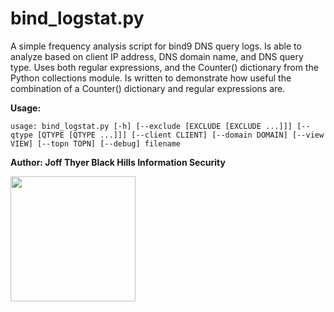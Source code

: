 # bind_logstat.py

A simple frequency analysis script for bind9 DNS query logs.  Is able to analyze based on client IP address, DNS domain name, and DNS query type.  Uses both regular expressions, and the Counter() dictionary from the Python collections module.  Is written to demonstrate how useful the combination of a Counter() dictionary and regular expressions are.

**Usage:**

`usage: bind_logstat.py [-h] [--exclude [EXCLUDE [EXCLUDE ...]]]
                       [--qtype [QTYPE [QTYPE ...]]] [--client CLIENT]
                       [--domain DOMAIN] [--view VIEW] [--topn TOPN] [--debug]
                       filename`


**Author: Joff Thyer
Black Hills Information Security**

<a href="http://www.blackhillsinfosec.com">
<img src="http://www.blackhillsinfosec.com/wp-content/uploads/2016/03/BHIS-logo-L.png" width=200px>
</a>
